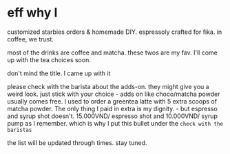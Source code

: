 # eff why I
customized starbies orders & homemade DIY.
espressoly crafted for fika. 
in coffee, we trust. 

most of the drinks are coffee and matcha. these twos are my fav. I'll come up with the tea choices soon.

don't mind the title. I came up with it

please check with the barista about the adds-on. they might give you a weird look. just stick with your choice
	- adds on like choco/matcha powder usually comes free. I used to order a greentea latte with 5 extra scoops of matcha powder. The only thing I paid in extra is my dignity.
	- but espresso and syrup shot doesn't. 15.000VND/ espresso shot and 10.000VND/ syrup pump as I remember. which is why I put this bullet under the `check with the baristas`

the list will be updated through times. stay tuned. 
